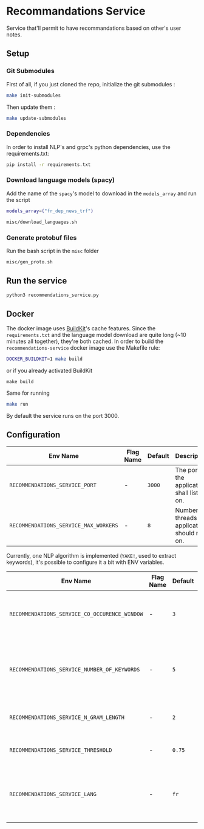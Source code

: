 # Recommandations Service

Service that'll permit to have recommandations based on other's user notes.

## Setup

### Git Submodules

First of all, if you just cloned the repo, initialize the git submodules : 

```bash
make init-submodules
```

Then update them :
```bash
make update-submodules
```

### Dependencies

In order to install NLP's and grpc's python dependencies, use the requirements.txt:

```bash
pip install -r requirements.txt
```

### Download language models (spacy)

Add the name of the `spacy`'s model to download in the `models_array` and run the script

```bash
models_array=("fr_dep_news_trf")
```

```bash
misc/download_languages.sh
```

### Generate protobuf files

Run the bash script in the `misc` folder

```bash
misc/gen_proto.sh
```

## Run the service

```bash
python3 recommendations_service.py
```

## Docker

The docker image uses [BuildKit](https://github.com/moby/buildkit)'s cache features. Since the `requirements.txt` and the language model download are quite long (~10 minutes all together), they're both cached.
In order to build the `recommendations-service` docker image use the Makefile rule:

```bash
DOCKER_BUILDKIT=1 make build 
```

or if you already activated BuildKit 

```
make build
```

Same for running

```bash
make run
```

By default the service runs on the port 3000.

## Configuration

| Env Name                             | Flag Name | Default | Description                                      |
| ------------------------------------ | --------- | ------- | ------------------------------------------------ |
| `RECOMMENDATIONS_SERVICE_PORT`        | -         | `3000`  | The port the application shall listen on.        |
| `RECOMMENDATIONS_SERVICE_MAX_WORKERS` | -         | `8`     | Number of threads the application should run on. |

Currently, one NLP algorithm is implemented (`YAKE!`, used to extract keywords), it's possible to configure it a bit with ENV variables.

| Env Name                                     | Flag Name | Default | Description                                                                 |
| -------------------------------------------- | --------- | ------- | --------------------------------------------------------------------------- |
| `RECOMMENDATIONS_SERVICE_CO_OCCURENCE_WINDOW` | -         | `3`     | A window (in words) for computing left/right contexts                       |
| `RECOMMENDATIONS_SERVICE_NUMBER_OF_KEYWORDS`  | -         | `5`     | Number of keywords that will be extracted from one text extraction request. |
| `RECOMMENDATIONS_SERVICE_N_GRAM_LENGTH`       | -         | `2`     | Length of candidate's sequence of words                                     |
| `RECOMMENDATIONS_SERVICE_THRESHOLD`           | -         | `0.75`  | Used to remove redudant results                                             |
| `RECOMMENDATIONS_SERVICE_LANG`                | -         | `fr`    | Used to tell the algorithm in which language we will run the service        |

